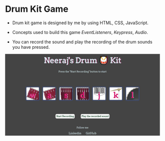 # Drum Kit Game 

- Drum kit game is designed by me by using HTML, CSS, JavaScript.

- Concepts used to build this game *EventListeners*, *Keypress*, *Audio*.

- You can record the sound and play the recording of the drum sounds you have pressed.

![drum](/images/drum_game.png)